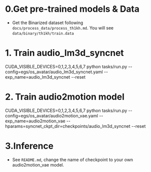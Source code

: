 # 0.Get pre-trained models & Data
- Get the Binarized dataset following `docs/process_data/process_th1kh.md`. You will see `data/binary/th1kh/train.data`

# 1. Train audio_lm3d_syncnet
CUDA_VISIBLE_DEVICES=0,1,2,3,4,5,6,7 python tasks/run.py --config=egs/os_avatar/audio_lm3d_syncnet.yaml --exp_name=audio_lm3d_syncnet --reset


# 2. Train audio2motion model
CUDA_VISIBLE_DEVICES=0,1,2,3,4,5,6,7 python tasks/run.py --config=egs/os_avatar/audio2motion_vae.yaml --exp_name=audio2motion_vae --hparams=syncnet_ckpt_dir=checkpoints/audio_lm3d_syncnet --reset

# 3.Inference
- See `README.md`, change the name of checkpoint to your own audio2motion_vae model.
